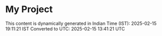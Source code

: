 # My Project

This content is dynamically generated in Indian Time (IST): 2025-02-15 19:11:21 IST
Converted to UTC: 2025-02-15 13:41:21 UTC
